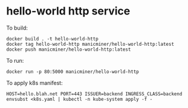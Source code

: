 # hello-world http service

To build:

```
docker build . -t hello-world-http
docker tag hello-world-http manicminer/hello-world-http:latest
docker push manicminer/hello-world-http:latest
```

To run:

```
docker run -p 80:5000 manicminer/hello-world-http
```

To apply k8s manifest:

```
HOST=hello.blah.net PORT=443 ISSUER=backend INGRESS_CLASS=backend envsubst <k8s.yaml | kubectl -n kube-system apply -f -
```
